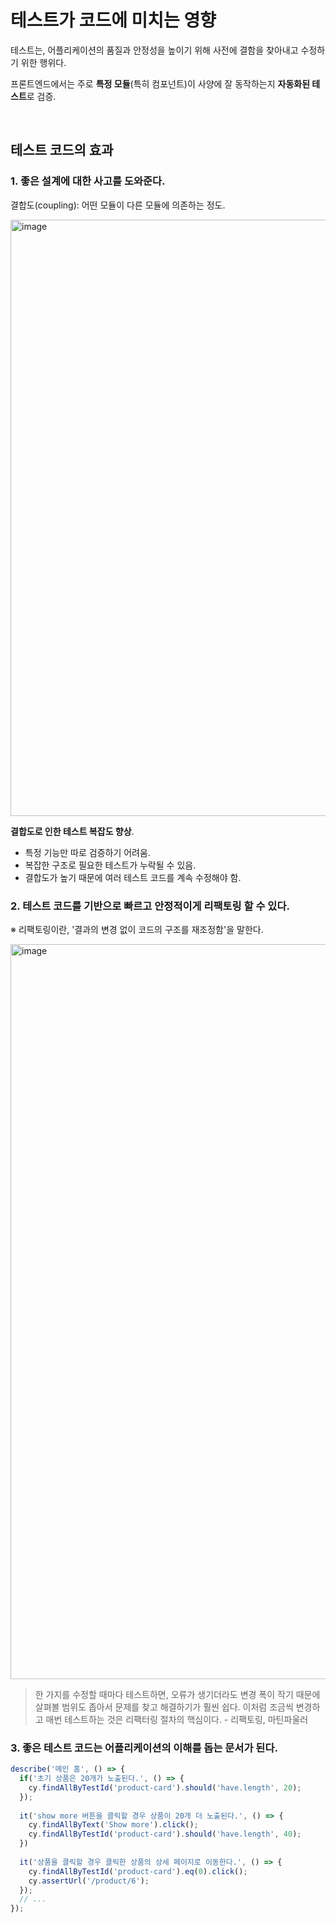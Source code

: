 # 테스트가 코드에 미치는 영향

테스트는, 어플리케이션의 품질과 안정성을 높이기 위해 사전에 결함을 찾아내고 수정하기 위한 행위다.

프론트엔드에서는 주로 **특정 모듈**(특히 컴포넌트)이 사양에 잘 동작하는지 **자동화된 테스트**로 검증.

<br/>

## 테스트 코드의 효과

### 1. 좋은 설계에 대한 사고를 도와준다.

결합도(coupling): 어떤 모듈이 다른 모듈에 의존하는 정도.

<img width="954" alt="image" src="https://github.com/pozafly/TIL/assets/59427983/1cff1f61-47c6-4360-886b-9766cc245bd8">

**결합도로 인한 테스트 복잡도 향상**. 

- 특정 기능만 따로 검증하기 어려움.
- 복잡한 구조로 필요한 테스트가 누락될 수 있음.
- 결합도가 높기 때문에 여러 테스트 코드를 계속 수정해야 함.

### 2. 테스트 코드를 기반으로 빠르고 안정적이게 리팩토링 할 수 있다.

※ 리팩토링이란, '결과의 변경 없이 코드의 구조를 재조정함'을 말한다.

<img width="1176" alt="image" src="https://github.com/pozafly/TIL/assets/59427983/a48d1767-eca8-4815-90ae-0c37468f3f1b">

> 한 가지를 수정할 때마다 테스트하면, 오류가 생기더라도 변경 폭이 작기 때문에 살펴볼 범위도 좁아서 문제를 찾고 해결하기가 훨씬 쉽다. 이처럼 조금씩 변경하고 매번 테스트하는 것은 리팩터링 절차의 핵심이다. - 리팩토링, 마틴파울러

### 3. 좋은 테스트 코드는 어플리케이션의 이해를 돕는 문서가 된다.

```js
describe('메인 홈', () => {
  if('초기 상품은 20개가 노출된다.', () => {
    cy.findAllByTestId('product-card').should('have.length', 20);
  });
  
  it('show more 버튼을 클릭할 경우 상품이 20개 더 노출된다.', () => {
    cy.findAllByText('Show more').click();
    cy.findAllByTestId('product-card').should('have.length', 40);
  })
  
  it('상품을 클릭할 경우 클릭한 상품의 상세 페이지로 이동한다.', () => {
    cy.findAllByTestId('product-card').eq(0).click();
    cy.assertUrl('/product/6');
  });
  // ...
});
```

